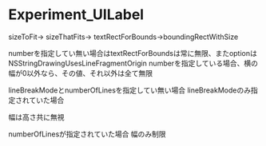 # Experiment_UILabel
sizeToFit-> sizeThatFits-> textRectForBounds->boundingRectWithSize

numberを指定してい無い場合はtextRectForBoundsは常に無限、またoptionはNSStringDrawingUsesLineFragmentOrigin
numberを指定している場合、横の幅が0以外なら、その値、それ以外は全て無限


lineBreakModeとnumberOfLinesを指定してい無い場合
lineBreakModeのみ指定されていた場合

幅は高さ共に無視

numberOfLinesが指定されていた場合
幅のみ制限
